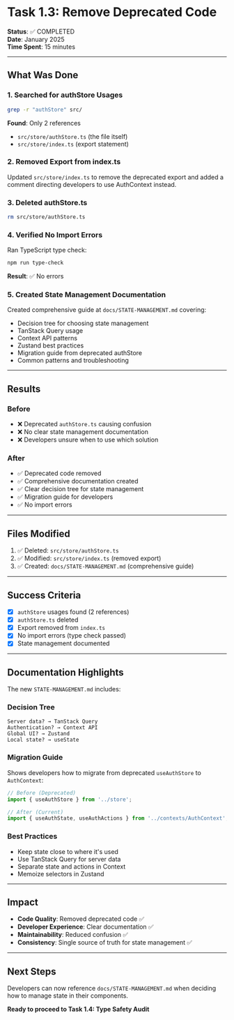 # Task 1.3: Remove Deprecated Code

**Status**: ✅ COMPLETED  
**Date**: January 2025  
**Time Spent**: 15 minutes

---

## What Was Done

### 1. Searched for authStore Usages
```bash
grep -r "authStore" src/
```

**Found**: Only 2 references
- `src/store/authStore.ts` (the file itself)
- `src/store/index.ts` (export statement)

### 2. Removed Export from index.ts
Updated `src/store/index.ts` to remove the deprecated export and added a comment directing developers to use AuthContext instead.

### 3. Deleted authStore.ts
```bash
rm src/store/authStore.ts
```

### 4. Verified No Import Errors
Ran TypeScript type check:
```bash
npm run type-check
```
**Result**: ✅ No errors

### 5. Created State Management Documentation
Created comprehensive guide at `docs/STATE-MANAGEMENT.md` covering:
- Decision tree for choosing state management
- TanStack Query usage
- Context API patterns
- Zustand best practices
- Migration guide from deprecated authStore
- Common patterns and troubleshooting

---

## Results

### Before
- ❌ Deprecated `authStore.ts` causing confusion
- ❌ No clear state management documentation
- ❌ Developers unsure when to use which solution

### After
- ✅ Deprecated code removed
- ✅ Comprehensive documentation created
- ✅ Clear decision tree for state management
- ✅ Migration guide for developers
- ✅ No import errors

---

## Files Modified

1. ✅ Deleted: `src/store/authStore.ts`
2. ✅ Modified: `src/store/index.ts` (removed export)
3. ✅ Created: `docs/STATE-MANAGEMENT.md` (comprehensive guide)

---

## Success Criteria

- [x] `authStore` usages found (2 references)
- [x] `authStore.ts` deleted
- [x] Export removed from `index.ts`
- [x] No import errors (type check passed)
- [x] State management documented

---

## Documentation Highlights

The new `STATE-MANAGEMENT.md` includes:

### Decision Tree
```
Server data? → TanStack Query
Authentication? → Context API
Global UI? → Zustand
Local state? → useState
```

### Migration Guide
Shows developers how to migrate from deprecated `useAuthStore` to `AuthContext`:
```typescript
// Before (Deprecated)
import { useAuthStore } from '../store';

// After (Current)
import { useAuthState, useAuthActions } from '../contexts/AuthContext';
```

### Best Practices
- Keep state close to where it's used
- Use TanStack Query for server data
- Separate state and actions in Context
- Memoize selectors in Zustand

---

## Impact

- **Code Quality**: Removed deprecated code ✅
- **Developer Experience**: Clear documentation ✅
- **Maintainability**: Reduced confusion ✅
- **Consistency**: Single source of truth for state management ✅

---

## Next Steps

Developers can now reference `docs/STATE-MANAGEMENT.md` when deciding how to manage state in their components.

**Ready to proceed to Task 1.4: Type Safety Audit**
